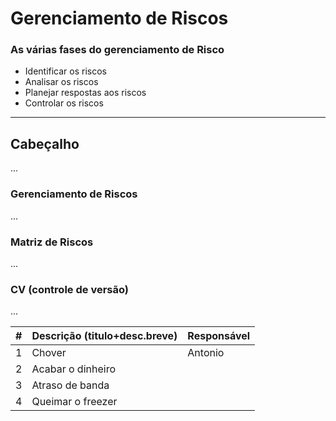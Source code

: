 # Gerenciamento de Riscos

### As várias fases do gerenciamento de Risco

- Identificar os riscos
- Analisar os riscos
- Planejar respostas aos riscos
- Controlar os riscos

------
## Cabeçalho
...
### Gerenciamento de Riscos
...
### Matriz de Riscos
...
### CV (controle de versão)
...

| # | Descrição (titulo+desc.breve) | Responsável |
|--|--|--|
| 1 | Chover | Antonio |
| 2 | Acabar o dinheiro |  |
| 3 | Atraso de banda |  |
| 4 | Queimar o freezer |  |


<!--stackedit_data:
eyJoaXN0b3J5IjpbMzI3MDQxMTM0LDIxMTI3MDc1MzVdfQ==
-->